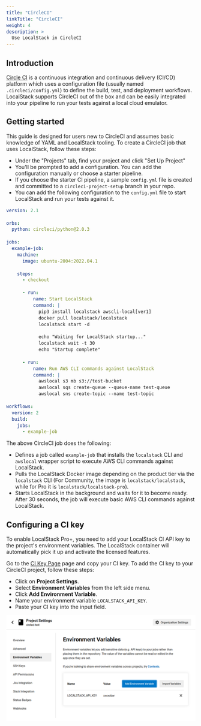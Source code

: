 ```yaml
---
title: "CircleCI"
linkTitle: "CircleCI"
weight: 4
description: >
  Use LocalStack in CircleCI
---
```


## Introduction

[Circle CI](https://circleci.com) is a continuous integration and continuous delivery (CI/CD) platform which uses a configuration file (usually named `.circleci/config.yml`) to define the build, test, and deployment workflows. LocalStack supports CircleCI out of the box and can be easily integrated into your pipeline to run your tests against a local cloud emulator.

## Getting started

This guide is designed for users new to CircleCI and assumes basic knowledge of YAML and LocalStack tooling. To create a CircleCI job that uses LocalStack, follow these steps:

- Under the "Projects" tab, find your project and click "Set Up Project"
- You'll be prompted to add a configuration. You can add the configuration manually or choose a starter pipeline.
- If you choose the starter CI pipeline, a sample `config.yml` file is created and committed to a `circleci-project-setup` branch in your repo.
- You can add the following configuration to the `config.yml` file to start LocalStack and run your tests against it.

```yml
version: 2.1

orbs:
  python: circleci/python@2.0.3

jobs:
  example-job:
    machine:
      image: ubuntu-2004:2022.04.1

    steps:
      - checkout

      - run:
          name: Start LocalStack
          command: |
            pip3 install localstack awscli-local[ver1]
            docker pull localstack/localstack
            localstack start -d                     

            echo "Waiting for LocalStack startup..."  
            localstack wait -t 30                     
            echo "Startup complete"
            
      - run:
          name: Run AWS CLI commands against LocalStack
          command: |
            awslocal s3 mb s3://test-bucket
            awslocal sqs create-queue --queue-name test-queue
            awslocal sns create-topic --name test-topic

workflows:
  version: 2
  build:
    jobs:
      - example-job
```

The above CircleCI job does the following:

- Defines a job called `example-job` that installs the `localstack` CLI and `awslocal` wrapper script to execute AWS CLI commands against LocalStack.
- Pulls the LocalStack Docker image depending on the product tier via the `localstack` CLI (For Community, the image is `localstack/localstack`, while for Pro it is `localstack/localstack-pro`).
- Starts LocalStack in the background and waits for it to become ready. After 30 seconds, the job will execute basic AWS CLI commands against LocalStack.

## Configuring a CI key

To enable LocalStack Pro+, you need to add your LocalStack CI API key to the project's environment variables. The LocalStack container will automatically pick it up and activate the licensed features. 

Go to the [CI Key Page](https://app.localstack.cloud/workspace/ci-keys) page and copy your CI key. To add the CI key to your CircleCI project, follow these steps:

- Click on **Project Settings**.
- Select **Environment Variables** from the left side menu.
- Click **Add Environment Variable**.
- Name your environment variable `LOCALSTACK_API_KEY`.
- Paste your CI key into the input field.

<img src="circleci-env-config.png" width="800px" alt="Adding the LocalStack CI key in CircleCI" />
